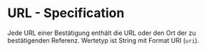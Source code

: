 # URL - Specification

Jede URL einer Bestätigung enthält die URL oder den Ort der zu bestätigenden Referenz. Wertetyp ist String mit Format URI (`uri`).
